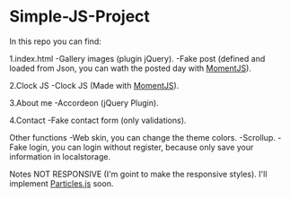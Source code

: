 # Simple-JS-Project

In this repo you can find: 

1.index.html
    -Gallery images (plugin jQuery).
    -Fake post (defined and loaded from Json, you can wath the posted day with [MomentJS](https://momentjs.com/)).

2.Clock JS
    -Clock JS (Made with [MomentJS](https://momentjs.com/)).

3.About me
    -Accordeon (jQuery Plugin).

4.Contact
    -Fake contact form (only validations).

Other functions
    -Web skin, you can change the theme colors.
    -Scrollup.
    -Fake login, you can login without register, because only save your information in localstorage.

Notes
    NOT RESPONSIVE (I'm goint to make the responsive styles).
    I'll implement [Particles.js](https://vincentgarreau.com/particles.js/) soon.